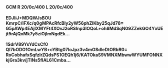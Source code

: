 #### GCM R 20/0c/400 L 20/0c/400
**EDJIiJ+MDQWJsBOU**<br/>**KmrpC/IFXc/q0gMPAcRfcBIy2yW56phZlKby25qJd78=**<br/>**G5pAWp4EAjIXMYFt4XOvJ2oRSInp3IOQoL+oh8MdSqN09ZZekGO4YxUEjt5rAjQxMk7y5ziOjImNgdEk...**<br/><br/>
**1SdrV89YsYdCsCf0**<br/>**Ql7bODO1OmLwYB+cYBtg07IoJpz3v4mOSdleDtORbR0=**<br/>**RoCobhafxSqfzIrZQdsPS1OEQh1j6/KATOkaS9VMNXMbwwWYUMFONNXkjGra3kv/jTlNs5flAL61Cmba...**